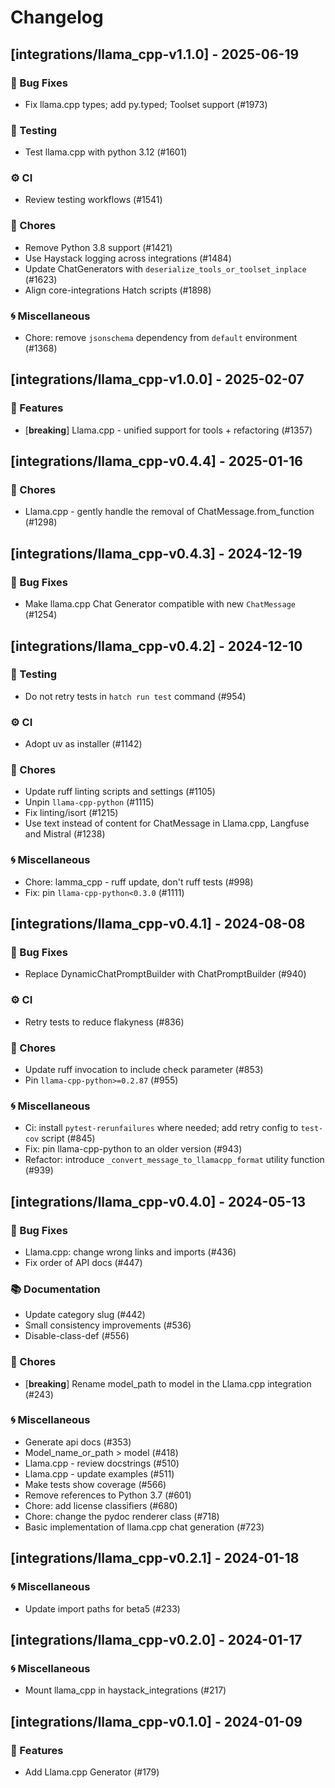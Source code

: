# Changelog

## [integrations/llama_cpp-v1.1.0] - 2025-06-19

### 🐛 Bug Fixes

- Fix llama.cpp types; add py.typed; Toolset support (#1973)

### 🧪 Testing

- Test llama.cpp with python 3.12 (#1601)

### ⚙️ CI

- Review testing workflows (#1541)

### 🧹 Chores

- Remove Python 3.8 support (#1421)
- Use Haystack logging across integrations (#1484)
- Update ChatGenerators with `deserialize_tools_or_toolset_inplace` (#1623)
- Align core-integrations Hatch scripts (#1898)

### 🌀 Miscellaneous

- Chore: remove `jsonschema` dependency from `default` environment (#1368)

## [integrations/llama_cpp-v1.0.0] - 2025-02-07

### 🚀 Features

- [**breaking**] Llama.cpp - unified support for tools + refactoring (#1357)


## [integrations/llama_cpp-v0.4.4] - 2025-01-16

### 🧹 Chores

- Llama.cpp - gently handle the removal of ChatMessage.from_function (#1298)


## [integrations/llama_cpp-v0.4.3] - 2024-12-19

### 🐛 Bug Fixes

- Make llama.cpp Chat Generator compatible with new `ChatMessage` (#1254)


## [integrations/llama_cpp-v0.4.2] - 2024-12-10

### 🧪 Testing

- Do not retry tests in `hatch run test` command (#954)

### ⚙️ CI

- Adopt uv as installer (#1142)

### 🧹 Chores

- Update ruff linting scripts and settings (#1105)
- Unpin `llama-cpp-python` (#1115)
- Fix linting/isort (#1215)
- Use text instead of content for ChatMessage in Llama.cpp, Langfuse and Mistral (#1238)

### 🌀 Miscellaneous

- Chore: lamma_cpp - ruff update, don't ruff tests (#998)
- Fix: pin `llama-cpp-python<0.3.0` (#1111)

## [integrations/llama_cpp-v0.4.1] - 2024-08-08

### 🐛 Bug Fixes

- Replace DynamicChatPromptBuilder with ChatPromptBuilder (#940)

### ⚙️ CI

- Retry tests to reduce flakyness (#836)

### 🧹 Chores

- Update ruff invocation to include check parameter (#853)
- Pin `llama-cpp-python>=0.2.87` (#955)

### 🌀 Miscellaneous

- Ci: install `pytest-rerunfailures` where needed; add retry config to `test-cov` script (#845)
- Fix: pin llama-cpp-python to an older version (#943)
- Refactor: introduce `_convert_message_to_llamacpp_format` utility function (#939)

## [integrations/llama_cpp-v0.4.0] - 2024-05-13

### 🐛 Bug Fixes

- Llama.cpp: change wrong links and imports (#436)
- Fix order of API docs (#447)

### 📚 Documentation

- Update category slug (#442)
- Small consistency improvements (#536)
- Disable-class-def (#556)

### 🧹 Chores

- [**breaking**] Rename model_path to model in the Llama.cpp integration (#243)

### 🌀 Miscellaneous

- Generate api docs (#353)
- Model_name_or_path > model (#418)
- Llama.cpp - review docstrings (#510)
- Llama.cpp - update examples (#511)
- Make tests show coverage (#566)
- Remove references to Python 3.7 (#601)
- Chore: add license classifiers (#680)
- Chore: change the pydoc renderer class (#718)
- Basic implementation of llama.cpp chat generation (#723)

## [integrations/llama_cpp-v0.2.1] - 2024-01-18

### 🌀 Miscellaneous

- Update import paths for beta5 (#233)

## [integrations/llama_cpp-v0.2.0] - 2024-01-17

### 🌀 Miscellaneous

- Mount llama_cpp in haystack_integrations (#217)

## [integrations/llama_cpp-v0.1.0] - 2024-01-09

### 🚀 Features

- Add Llama.cpp Generator (#179)

<!-- generated by git-cliff -->
